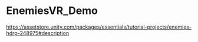 # EnemiesVR_Demo
https://assetstore.unity.com/packages/essentials/tutorial-projects/enemies-hdrp-248975#description
